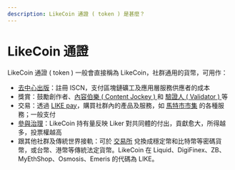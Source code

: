```yaml
---
description: LikeCoin 通證 ( token ) 是甚麼？
---
```


# LikeCoin 通證

LikeCoin 通證 ( token ) 一般會直接稱為 LikeCoin，社群通用的貨幣，可用作：

* [去中心出版](../../guides/decentralized-publishing/)：註冊 ISCN，支付區塊鏈礦工及應用層服務供應者的成本
* 獎賞：鼓勵創作者、[內容伯樂 ( Content Jockey ) ](../../user-guide/liker-land/superlike.md)和 [驗證人 ( Validator ) ](../../guides/stake/)等
* 交易：透過 [LIKE pay](../../guides/wallet/like-pay.md)，購買社群內的產品及服務，如 [馬特市市集](../../user-guide/community/products-and-services.md) 的各種服務；一般支付
* [參與治理](../../guides/governance/)：LikeCoin 持有量反映 Liker 對共同體的付出，貢獻愈大，所得越多，投票權越高
* 跟其他社群及傳統世界接軌：可於 [交易所](../../guides/trade/) 兌換成穩定幣和比特幣等密碼貨幣，或台幣、港幣等傳統法定貨幣。LikeCoin 在 Liquid、DigiFinex、ZB、MyEthShop、Osmosis、Emeris 的代碼為 LIKE。
